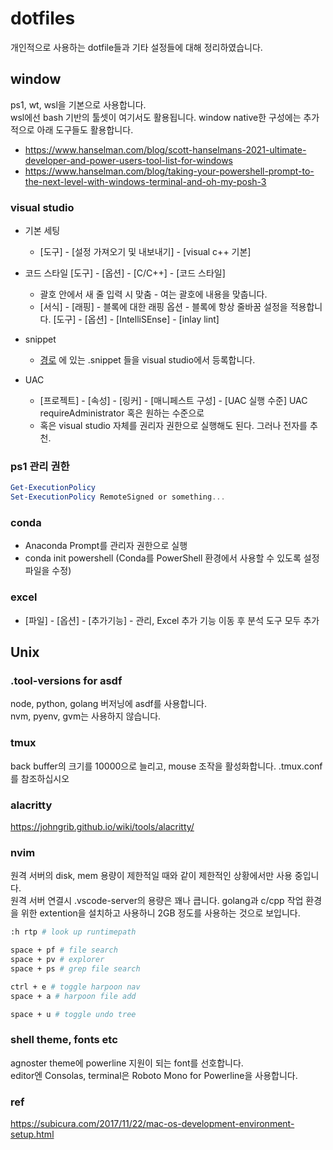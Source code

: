 # dotfiles

개인적으로 사용하는 dotfile들과 기타 설정들에 대해 정리하였습니다.

## window

ps1, wt, wsl을 기본으로 사용합니다.  
wsl에선 bash 기반의 툴셋이 여기서도 활용됩니다.
window native한 구성에는 추가적으로 아래 도구들도 활용합니다.

-   https://www.hanselman.com/blog/scott-hanselmans-2021-ultimate-developer-and-power-users-tool-list-for-windows
-   https://www.hanselman.com/blog/taking-your-powershell-prompt-to-the-next-level-with-windows-terminal-and-oh-my-posh-3

### visual studio

-   기본 세팅

    -   [도구] - [설정 가져오기 및 내보내기] - [visual c++ 기본]

-   코드 스타일
    [도구] - [옵션] - [C/C++] - [코드 스타일]

    -   괄호 안에서 새 줄 입력 시 맞춤 - 여는 괄호에 내용을 맞춥니다.
    -   [서식] - [래핑] - 블록에 대한 래핑 옵션 - 블록에 항상 줄바꿈 설정을 적용합니다.
        [도구] - [옵션] - [IntelliSEnse] - [inlay lint]

-   snippet

    -   [경로](./visualstudio/) 에 있는 .snippet 들을 visual studio에서 등록합니다.

-   UAC
    -   [프로젝트] - [속성] - [링커] - [매니페스트 구성] - [UAC 실행 수준] UAC requireAdministrator 혹은 원하는 수준으로
    -   혹은 visual studio 자체를 권리자 권한으로 실행해도 된다. 그러나 전자를 추천.

### ps1 관리 권한

```ps1
Get-ExecutionPolicy
Set-ExecutionPolicy RemoteSigned or something...
```

### conda

-   Anaconda Prompt를 관리자 권한으로 실행
-   conda init powershell (Conda를 PowerShell 환경에서 사용할 수 있도록 설정 파일을 수정)

### excel

-   [파일] - [옵션] - [추가기능] - 관리, Excel 추가 기능 이동 후 분석 도구 모두 추가

## Unix

### .tool-versions for asdf

node, python, golang 버저닝에 asdf를 사용합니다.  
nvm, pyenv, gvm는 사용하지 않습니다.

### tmux

back buffer의 크기를 10000으로 늘리고, mouse 조작을 활성화합니다.
.tmux.conf를 참조하십시오

### alacritty

https://johngrib.github.io/wiki/tools/alacritty/

### nvim

원격 서버의 disk, mem 용량이 제한적일 때와 같이 제한적인 상황에서만 사용 중입니다.  
원격 서버 연결시 .vscode-server의 용량은 꽤나 큽니다. golang과 c/cpp 작업 환경을 위한 extention을 설치하고 사용하니 2GB 정도를 사용하는 것으로 보입니다.

```bash
:h rtp # look up runtimepath

space + pf # file search
space + pv # explorer
space + ps # grep file search

ctrl + e # toggle harpoon nav
space + a # harpoon file add

space + u # toggle undo tree
```

### shell theme, fonts etc

agnoster theme에 powerline 지원이 되는 font를 선호합니다.  
editor엔 Consolas, terminal은 Roboto Mono for Powerline을 사용합니다.

### ref

https://subicura.com/2017/11/22/mac-os-development-environment-setup.html
